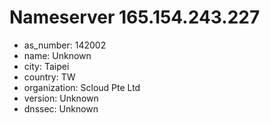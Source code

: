 # Nameserver 165.154.243.227

* as_number: 142002
* name: Unknown
* city: Taipei
* country: TW
* organization: Scloud Pte Ltd
* version: Unknown
* dnssec: Unknown
